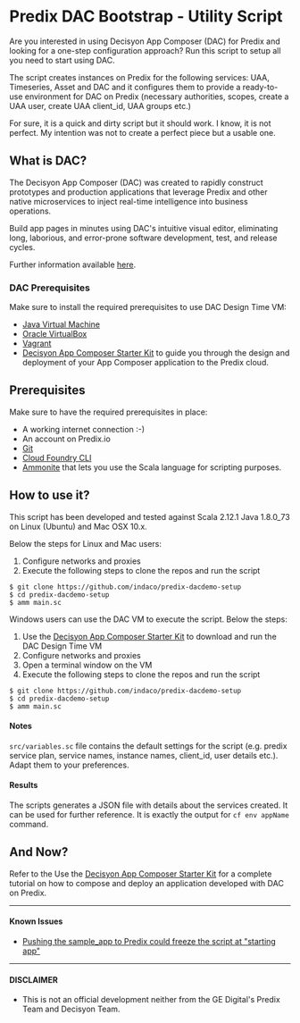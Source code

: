 # Predix DAC Bootstrap - Utility Script

Are you interested in using Decisyon App Composer (DAC) for Predix and looking for a one-step configuration approach? Run this script to setup all you need to start using DAC.

The script creates instances on Predix for the following services: UAA, Timeseries, Asset and DAC and it configures them to provide a ready-to-use environment for DAC on Predix (necessary authorities, scopes, create a UAA user, create UAA client_id, UAA groups etc.)

For sure, it is a quick and dirty script but it should work. I know, it is not perfect. My intention was not to create a perfect piece  but a usable one.

## What is DAC?

The Decisyon App Composer (DAC) was created to rapidly construct prototypes and production applications that leverage Predix and other native microservices to inject real-time intelligence into business operations.

Build app pages in minutes using DAC's intuitive visual editor, eliminating long, laborious, and error-prone software development, test, and release cycles.

Further information available [here](https://www.predix.io/services/service.html?id=2018).

### DAC Prerequisites

Make sure to install the required prerequisites to use DAC Design Time VM:

- [Java Virtual Machine](https://java.com/en/download/)
- [Oracle VirtualBox](https://www.virtualbox.org/wiki/Downloads)
- [Vagrant](https://www.vagrantup.com/downloads.html)
- [Decisyon App Composer Starter Kit](http://decisyon.com/docs/Decisyon_App_Composer_Starter_Kit.pdf) to guide you through the design and deployment of your App Composer application to the Predix cloud.

## Prerequisites

Make sure to have the required prerequisites in place:

- A working internet connection :-)
- An account on Predix.io
- [Git](https://git-scm.com/downloads)
- [Cloud Foundry CLI](https://github.com/cloudfoundry/cli)
- [Ammonite](http://www.lihaoyi.com/Ammonite/) that lets you use the Scala language for scripting purposes.

## How to use it?

This script has been developed and tested against Scala 2.12.1 Java 1.8.0_73 on Linux (Ubuntu) and Mac OSX 10.x.

Below the steps for Linux and Mac users:

1. Configure networks and proxies
2. Execute the following steps to clone the repos and run the script

```
$ git clone https://github.com/indaco/predix-dacdemo-setup
$ cd predix-dacdemo-setup
$ amm main.sc
```

Windows users can use the DAC VM to execute the script. Below the steps:

1. Use the [Decisyon App Composer Starter Kit](http://decisyon.com/docs/Decisyon_App_Composer_Starter_Kit.pdf) to download and run the DAC Design Time VM
2. Configure networks and proxies
3. Open a terminal window on the VM
4. Execute the following steps to clone the repos and run the script

```
$ git clone https://github.com/indaco/predix-dacdemo-setup
$ cd predix-dacdemo-setup
$ amm main.sc
```
#### Notes

`src/variables.sc` file contains the default settings for the script (e.g. predix service plan, service names, instance names, client_id, user details etc.). Adapt them to your preferences.

#### Results

The scripts generates a JSON file with details about the services created. It can be used for further reference. It is exactly the output for `cf env appName` command.

## And Now?

Refer to the Use the [Decisyon App Composer Starter Kit](http://decisyon.com/docs/Decisyon_App_Composer_Starter_Kit.pdf) for a complete tutorial on how to compose and deploy an application developed with DAC on Predix.

--------------------------------------------------------------------------------

#### Known Issues

- [Pushing the sample_app to Predix could freeze the script at "starting app"](https://github.com/indaco/predix-dac-bootstrap/issues/1)

--------------------------------------------------------------------------------

#### DISCLAIMER

- This is not an official development neither from the GE Digital's Predix Team and Decisyon Team.
